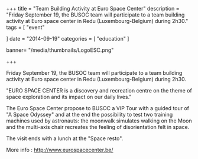 +++
title = "Team Building Activity at Euro Space Center"
description = "Friday September 19, the BUSOC team will participate to a team building activity at Euro space center in Redu (Luxembourg-Belgium) during 2h30."
tags = [
 "event"
  
]
date = "2014-09-19"
categories = [
   "education"
]

banner= "/media/thumbnails/LogoESC.png"


+++

Friday September 19, the BUSOC team will participate to a team building activity at Euro space center in Redu (Luxembourg-Belgium) during 2h30.

"EURO SPACE CENTER is a discovery and recreation centre on the theme of space exploration and its impact on our daily lives."

The Euro Space Center propose to BUSOC a VIP Tour with a guided tour of "A Space Odyssey" and at the end the possibility to test two training machines used by astronauts: the moonwalk simulates walking on the Moon and the multi-axis chair recreates the feeling of disorientation felt in space.

The visit ends with a lunch at the "Space resto".

More info : http://www.eurospacecenter.be/